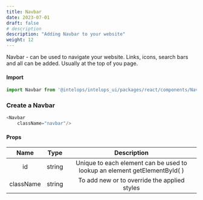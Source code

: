 ```yaml
---
title: Navbar
date: 2023-07-01
draft: false
# description
description: "Adding Navbar to your website"
weight: 12
---
```


Navbar - can be used to navigate your website. Links, icons, search bars and all can be added. Usually at the top of you page.

#### Import 
```js
import Navbar from '@intelops/intelops_ui/packages/react/components/Navbar/src';
```

### Create a Navbar
```js
<Navbar
    className="navbar"/>
```

#### Props

| **Name**    |  **Type**   |**Description**       |
| :----:      |    :----:   |    :----:            |
| id          | string      | Unique to each element can be used to lookup an element getElementById( ) |
| className   | string      | To add new or to override the applied styles |